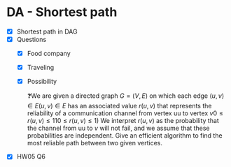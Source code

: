 # DA - Shortest path

- [x]  Shortest path in DAG
- [x]  Questions
    - [x]  Food company
    - [x]  Traveling
    - [x]  Possibility
        
        ❓We are given a directed graph $G=(V,E)$ on which each edge $(u, v) \in E(u,v) ∈ E$ has an associated value $r(u, v)$ that represents the reliability of a communication channel from vertex uu to vertex $v$$0≤r(u,v)≤1$$10≤r(u,v)≤1$) We interpret $r(u, v)$ as the probability that the channel from uu to $v$ will not fail, and we assume that these probabilities are independent. Give an efficient algorithm to find the most reliable path between two given vertices.
        
- [x]  HW05 Q6